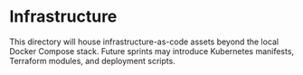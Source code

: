 # Infrastructure

This directory will house infrastructure-as-code assets beyond the local Docker Compose stack.
Future sprints may introduce Kubernetes manifests, Terraform modules, and deployment scripts.
